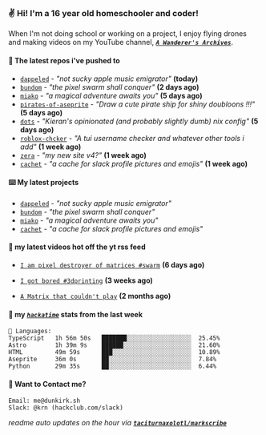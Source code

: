 ### ✌️ Hi! I'm a 16 year old homeschooler and coder!

When I'm not doing school or working on a project, I enjoy flying drones and making videos on my YouTube channel, [**_`A Wanderer's Archives`_**](https://youtube.com/@wanderer.archives).

#### 👷 The latest repos i've pushed to

- [`dappeled`](https://github.com/taciturnaxolotl/dappeled) - _"not sucky apple music emigrator"_ **(today)**
- [`bundom`](https://github.com/taciturnaxolotl/bundom) - _"the pixel swarm shall conquer"_ **(2 days ago)**
- [`miako`](https://github.com/taciturnaxolotl/miako) - _"a magical adventure awaits you"_ **(5 days ago)**
- [`pirates-of-aseprite`](https://github.com/Spectralo/pirates-of-aseprite) - _"Draw a cute pirate ship for shiny doubloons !!!"_ **(5 days ago)**
- [`dots`](https://github.com/taciturnaxolotl/dots) - _"Kieran's opinionated (and probably slightly dumb) nix config"_ **(5 days ago)**
- [`roblox-chcker`](https://github.com/taciturnaxolotl/roblox-chcker) - _"A tui username checker and whatever other tools i add"_ **(1 week ago)**
- [`zera`](https://github.com/taciturnaxolotl/zera) - _"my new site v4?"_ **(1 week ago)**
- [`cachet`](https://github.com/taciturnaxolotl/cachet) - _"a cache for slack profile pictures and emojis"_ **(1 week ago)**

#### ⌨️ My latest projects

- [`dappeled`](https://github.com/taciturnaxolotl/dappeled) - _"not sucky apple music emigrator"_
- [`bundom`](https://github.com/taciturnaxolotl/bundom) - _"the pixel swarm shall conquer"_
- [`miako`](https://github.com/taciturnaxolotl/miako) - _"a magical adventure awaits you"_
- [`cachet`](https://github.com/taciturnaxolotl/cachet) - _"a cache for slack profile pictures and emojis"_

#### 🍿 my latest videos hot off the yt rss feed

- [`I am pixel destroyer of matrices #swarm`](https://www.youtube.com/watch?v=bh3vvy5NyKg) **(6 days ago)**

- [`I got bored #3dprinting`](https://www.youtube.com/watch?v=59f5n1NeItE) **(3 weeks ago)**

- [`A Matrix that couldn't play`](https://www.youtube.com/watch?v=NodwjZF7uZw) **(2 months ago)**



#### 📡 my [_`hackatime`_](https://waka.hackclub.com) stats from the last week

```text
💾 Languages:
TypeScript   1h 56m 50s   ███████░░░░░░░░░░░░░░░░░░  25.45%
Astro        1h 39m 9s    ██████░░░░░░░░░░░░░░░░░░░  21.60%
HTML         49m 59s      ███░░░░░░░░░░░░░░░░░░░░░░  10.89%
Aseprite     36m 0s       ██░░░░░░░░░░░░░░░░░░░░░░░  7.84%
Python       29m 35s      ██░░░░░░░░░░░░░░░░░░░░░░░  6.44%
```

#### 📮 Want to Contact me?

```text
Email: me@dunkirk.sh
Slack: @krn (hackclub.com/slack)
```

_readme auto updates on the hour via [**`taciturnaxolotl/markscribe`**](https://github.com/taciturnaxolotl/markscribe)_
